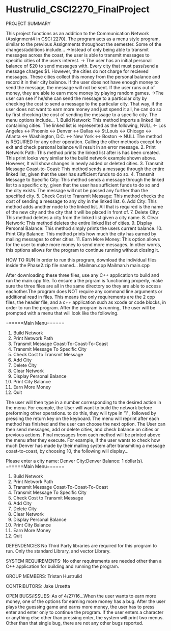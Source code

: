 # Hustrulid_CSCI2270_FinalProject

PROJECT SUMMARY

  This project functions as an addition to the Communication Network (Assignment4 in CSCI 2270). The program acts as a menu style program, similar to the previous Assignments throughout the semester. Some of the changes/additions include...
    ->Instead of only being able to transmit messages across the coast, the user is able to transmit messages to specific cities of the users interest.
    -> The user has an initial personal balance of $20 to send messages with. Every city that must pass/send a message charges $1. However, the cities do not charge for recieved messages. These cities collect this money from the personal balance and record it in their city balance. If the user does not have enough money to send the message, the message will not be sent. If the user runs out of money, they are able to earn more money by playing random games.
    ->The user can see if he/she can send the message to a particular city by checking the cost to send a message to the particular city. That way, if the user does not want to earn more money and just spend it all, he can do so by first checking the cost of sending the message to a specific city.
  The menu options include...
    1. Build Network: This method imports a linked list containing cities. The linked list is represented as the following,
                NULL <- Los Angeles <-> Phoenix <-> Denver <-> Dallas <-> St.Louis <-> Chicago <-> Atlanta <-> Washington, D.C. <-> New York <-> Boston -> NULL
        The method is REQUIRED for any other operation. Calling the other methods except for exit and check personal balance will result in an error message.
    2. Print Network Path: This method prints the linked list after is has been created. This print looks very similar to the     build network example shown above. However, It will show changes in newly added or deleted cities.
    3. Transmit Message Coast-to-Coast: This method sends a message through the entire linked list, given that the user has     sufficient funds to do so.
    4. Transmit Message to Specific City: This method sends a message through the linked list to a specific city, given        that the user has sufficient funds to do so and the city exists. The message will not be passed any further than       the specified city.
    5. Check Cost to Transmit Message: This method checks the cost of sending a message to any city in the linked list.
    6. Add City: This method adds another node to the linked list. All that is required is the name of the new city and the     city that it will be placed in front of.
    7. Delete City: This method deletes a city from the linked list given a city name.
    8. Clear Network: This method deletes the entire linked list of cities.
    9. Display Personal Balance: This method simply prints the users current balance.
    10. Print City Balance: This method prints how much the city has earned by mailing messages to other cities.
    11. Earn More Money: This option allows for the user to make more money to send more messages. In other words, this        options allows for the program to continue running without closing it.

HOW TO RUN
  In order to run this program, download the individual files inside the Phase2.zip file named...
    Mailman.cpp
    Mailman.h
    main.cpp

  After downloading these three files, use any C++ application to build and run the main.cpp file. To ensure a the prgram is functioning properly, make sure the three files are all in the same directory so they are able to access eachother.The program does NOT require any command line arguments or additional read in files. This means the only requirements are the 2 cpp files, the header file, and a c++ application such as xcode or code blocks, in order to run the program. After the program is running, The user will be prompted with a menu that will look like the following.

   ======Main Menu======
  1. Build Network
  2. Print Network Path
  3. Transmit Message Coast-To-Coast-To-Coast
  4. Transmit Message To Specific City
  5. Check Cost to Transmit Message
  6. Add City
  7. Delete City
  8. Clear Network
  9. Display Personal Balance
  10. Print City Balance
  11. Earn More Money
  12. Quit

  The user will then type in a number corresponding to the desired action in the menu. For example, the User will want to build the network before preforming other operations. to do this, they will type in '1' , followed by pressing the return key on the keyboard. The menu will reprint after each method has finished and the user can choose the next option. The User can then send messages, add or delete cities, and check balance on cities or previous actions. Final messages from each method will be printed above the menu after they execute. For example, if the user wants to check how much Denver has made by their mailing system after transmiting a message coast-to-coast, by choosing 10, the following will display...

  Please enter a city name:
  Denver
  City:Denver
  Balance: 1 dollar(s).
  ======Main Menu======
  1. Build Network
  2. Print Network Path
  3. Transmit Message Coast-To-Coast-To-Coast
  4. Transmit Message To Specific City
  5. Check Cost to Transmit Message
  6. Add City
  7. Delete City
  8. Clear Network
  9. Display Personal Balance
  10. Print City Balance
  11. Earn More Money
  12. Quit

DEPENDENCIES
  No Third Party libraries are required for this program to run. Only the standard Library, and vector Library.

SYSTEM REQUIREMENTS:
  No other requirements are needed other than a C++ application for building and running the program.

GROUP MEMBERS:
  Tristan Hustrulid

CONTRIBUTORS:
  Jake Ursetta

OPEN BUGS/ISSUES:
  As of 4/27/16...When the user wants to earn more money, one of the options for earning more money has a bug. After the user plays the guessing game and earns more money, the user has to press enter and enter only to continue the program. If the user enters a character or anything else other than pressing enter, the system will print two menus. Other than that single bug, there are not any other bugs reported.

